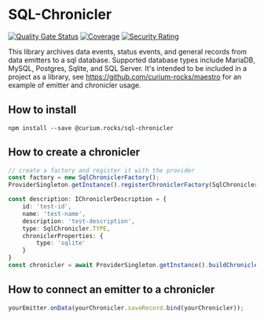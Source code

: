 # SQL-Chronicler
[![Quality Gate Status](https://sonarcloud.io/api/project_badges/measure?project=curium-rocks_sql-chronicler&metric=alert_status)](https://sonarcloud.io/dashboard?id=curium-rocks_sql-chronicler) [![Coverage](https://sonarcloud.io/api/project_badges/measure?project=curium-rocks_sql-chronicler&metric=coverage)](https://sonarcloud.io/dashboard?id=curium-rocks_sql-chronicler) [![Security Rating](https://sonarcloud.io/api/project_badges/measure?project=curium-rocks_sql-chronicler&metric=security_rating)](https://sonarcloud.io/dashboard?id=curium-rocks_sql-chronicler)


This library archives data events, status events, and general records from data emitters to a sql database. 
Supported database types include MariaDB, MySQL, Postgres, Sqlite, and SQL Server. It's intended to be included in a project as a library, see https://github.com/curium-rocks/maestro for an example of emitter and chronicler usage.

## How to install

`npm install --save @curium.rocks/sql-chronicler`

## How to create a chronicler

``` typescript
// create a factory and register it with the provider
const factory = new SqlChroniclerFactory();
ProviderSingleton.getInstance().registerChroniclerFactory(SqlChronicler.TYPE, factory);

const description: IChroniclerDescription = {
    id: 'test-id',
    name: 'test-name',
    description: 'test-description',
    type: SqlChronicler.TYPE,
    chroniclerProperties: {
        type: 'sqlite'
    }
}
const chronicler = await ProviderSingleton.getInstance().buildChronicler(description);
```

## How to connect an emitter to a chronicler

``` typescript
yourEmitter.onData(yourChronicler.saveRecord.bind(yourChronicler));
```